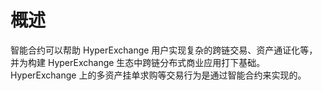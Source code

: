 # 概述

智能合约可以帮助 HyperExchange 用户实现复杂的跨链交易、资产通证化等，并为构建 HyperExchange 生态中跨链分布式商业应用打下基础。
HyperExchange 上的多资产挂单求购等交易行为是通过智能合约来实现的。